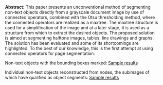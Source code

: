 **Abstract:**
This paper presents an unconventional method of segmenting non-text objects directly
from a grayscale document image by use of connected operators, combined with the
Otsu thresholding method, where the connected operators are realized as a 
maxtree. The maxtree structure is used for a simplification of the image 
and at a later stage, it is used as a structure from which to extract the 
desired objects. The proposed solution is aimed at segmenting halftone images, 
tables, line drawings and graphs. The solution has been 
evaluated and some of its shortcomings are highlighted. To the best of our 
knowledge, this is the first attempt at using connected operators for page 
segmentation.

Non-text objects with the bounding boxes marked: 
[Sample results](https://www.dropbox.com/sh/99v74c9ug9luqv8/AADPczwl_nMa_HqPH3mxDn5Ja?dl=0)

Individual non-text objects reconstructed from nodes, the subimages of which have qualified as object segments: 
[Sample results](https://www.dropbox.com/sh/26lw325zde9t91q/AAAiBiq6D1VQrcX0IAaZFf78a?dl=0)

